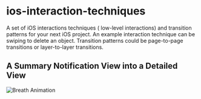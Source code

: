 # ios-interaction-techniques
A  set of iOS interactions techniques ( low-level interactions) and transition patterns for your next iOS project.  An example interaction technique can be swiping to delete an object. Transition patterns could be page-to-page transitions or layer-to-layer transitions. 

## **A Summary Notification View into a Detailed View**
![Breath Animation](https://github.com/amosgyamfi/swiftui-animation-library/blob/master/N/notifications.gif)
